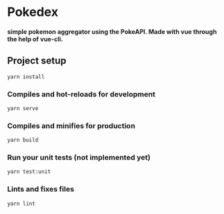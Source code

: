# Pokedex
#### simple pokemon aggregator using the PokeAPI. Made with vue through the help of vue-cli.

## Project setup
```
yarn install
```

### Compiles and hot-reloads for development
```
yarn serve
```

### Compiles and minifies for production
```
yarn build
```

### Run your unit tests (not implemented yet)
```
yarn test:unit
```

### Lints and fixes files
```
yarn lint
```
